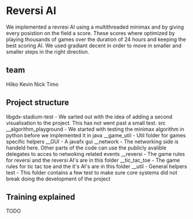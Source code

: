 # Reversi AI

We implemented a revresi AI using a multithreaded minimax and by giving every posistion on the field a score.
These scores where optimized by playing thousands of games over the duration of 24 hours and keeping the best scoring AI.
We used gradiant decent in order to move in smaller and smaller steps in the right direction.

## team

Hilko
Kevin
Nick
Timo

## Project structure

libgdx-stadium-test     - We sarted out with the idea of adding a second visualisation to the project. This has not went past a small test.
src
__algorithm_playground  - We started with testing the minimax algorithm in python before we implemented it in java
__game_util             - Util folder for games specific helpers
__GUI                   - A javafx gui
__network               - The networking side is handeld here. Other parts of the code can use the publicly avalible delegates to acces to netwoking related events
__reversi               - The game rules for reversi and the reversi AI's are in this folder
__tic_tac_toe           - The game rules for tic tac toe and the it's AI's are in this folder
__util                  - General helpers
test                    - This folder contains a few test to make sure core systems did not break doing the development of the project

## Training explained

TODO